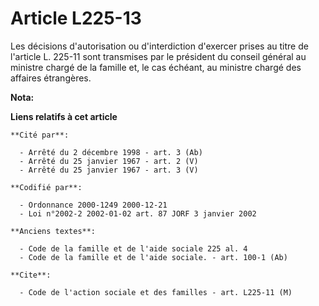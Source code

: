 # Article L225-13

Les décisions d'autorisation ou d'interdiction d'exercer prises au titre de l'article L. 225-11 sont transmises par le
président du conseil général au ministre chargé de la famille et, le cas échéant, au ministre chargé des affaires étrangères.

**Nota:**



**Liens relatifs à cet article**

	**Cité par**:

	  - Arrêté du 2 décembre 1998 - art. 3 (Ab)
	  - Arrêté du 25 janvier 1967 - art. 2 (V)
	  - Arrêté du 25 janvier 1967 - art. 3 (V)

	**Codifié par**:

	  - Ordonnance 2000-1249 2000-12-21
	  - Loi n°2002-2 2002-01-02 art. 87 JORF 3 janvier 2002

	**Anciens textes**:

	  - Code de la famille et de l'aide sociale 225 al. 4
	  - Code de la famille et de l'aide sociale. - art. 100-1 (Ab)

	**Cite**:

	  - Code de l'action sociale et des familles - art. L225-11 (M)
